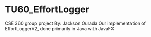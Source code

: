 # TU60_EffortLogger
CSE 360 group project
By:
Jackson Ourada
Our implementation of EffortLoggerV2, done primarily in Java with JavaFX
